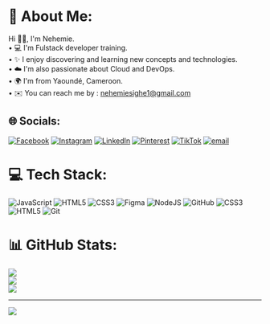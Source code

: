 # 💫 About Me:
Hi 👋🏽, I'm Nehemie. <br>   •   💻 I'm Fulstack developer training. <br>   •  ✨ I enjoy discovering and learning new concepts and technologies.<br>   •  ☁️ I'm also passionate about Cloud and DevOps. <br>   • 🌍 I'm from Yaoundé, Cameroon. <br>   •  ✉️ You can reach me by : nehemiesighe1@gmail.com


## 🌐 Socials:
[![Facebook](https://img.shields.io/badge/Facebook-%231877F2.svg?logo=Facebook&logoColor=white)](https://facebook.com/https://www.facebook.com/profile.php?id=61551830081182) [![Instagram](https://img.shields.io/badge/Instagram-%23E4405F.svg?logo=Instagram&logoColor=white)](https://instagram.com/https://www.instagram.com/nehemie4023?igsh=YzljYTk1ODg3Zg==) [![LinkedIn](https://img.shields.io/badge/LinkedIn-%230077B5.svg?logo=linkedin&logoColor=white)](https://linkedin.com/in/https://www.linkedin.com/in/n%C3%A9h%C3%A9mie-sighe?utm_source=share&utm_campaign=share_via&utm_content=profile&utm_medium=android_app) [![Pinterest](https://img.shields.io/badge/Pinterest-%23E60023.svg?logo=Pinterest&logoColor=white)](https://pinterest.com/https://pin.it/7d4I2L8WF) [![TikTok](https://img.shields.io/badge/TikTok-%23000000.svg?logo=TikTok&logoColor=white)](https://tiktok.com/@https://vm.tiktok.com/ZMBp1xTop/) [![email](https://img.shields.io/badge/Email-D14836?logo=gmail&logoColor=white)](mailto:nehemiesighe1@gmail.com) 

# 💻 Tech Stack:
![JavaScript](https://img.shields.io/badge/javascript-%23323330.svg?style=for-the-badge&logo=javascript&logoColor=%23F7DF1E) ![HTML5](https://img.shields.io/badge/html5-%23E34F26.svg?style=for-the-badge&logo=html5&logoColor=white) ![CSS3](https://img.shields.io/badge/css3-%231572B6.svg?style=for-the-badge&logo=css3&logoColor=white) ![Figma](https://img.shields.io/badge/figma-%23F24E1E.svg?style=for-the-badge&logo=figma&logoColor=white) ![NodeJS](https://img.shields.io/badge/node.js-6DA55F?style=for-the-badge&logo=node.js&logoColor=white) ![GitHub](https://img.shields.io/badge/github-%23121011.svg?style=for-the-badge&logo=github&logoColor=white) ![CSS3](https://img.shields.io/badge/css3-%231572B6.svg?style=for-the-badge&logo=css3&logoColor=white) ![HTML5](https://img.shields.io/badge/html5-%23E34F26.svg?style=for-the-badge&logo=html5&logoColor=white) ![Git](https://img.shields.io/badge/git-%23F05033.svg?style=for-the-badge&logo=git&logoColor=white)
# 📊 GitHub Stats:
![](https://github-readme-stats.vercel.app/api?username=Nehemie-jacques&theme=dark&hide_border=false&include_all_commits=true&count_private=true)<br/>
![](https://nirzak-streak-stats.vercel.app/?user=Nehemie-jacques&theme=dark&hide_border=false)<br/>
![](https://github-readme-stats.vercel.app/api/top-langs/?username=Nehemie-jacques&theme=dark&hide_border=false&include_all_commits=true&count_private=true&layout=compact)

---
[![](https://visitcount.itsvg.in/api?id=Nehemie-jacques&icon=0&color=0)](https://visitcount.itsvg.in)

<!-- Proudly created with GPRM ( https://gprm.itsvg.in ) -->
